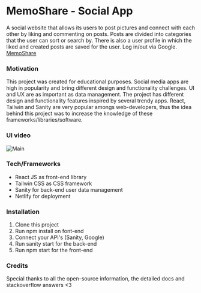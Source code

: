 # MemoShare - Social App

A social website that allows its users to post pictures and connect with each other by liking and commenting on posts. Posts are divided into categories that the user can sort or search by. There is also a user profile in which the liked and created posts are saved for the user. Log in/out via Google.
[MemoShare](https://memoshare.netlify.app)

### Motivation

This project was created for educational purposes. Social media apps are high in popularity and bring different design and functionality challenges. UI and UX are as important as data management. The project has different design and functionality features inspired by several trendy apps. React, Tailwin and Sanity are very popular amongs web-developers, thus the idea behind this project was to increase the knowledge of these frameworks/libraries/software.

### UI video

![Main](social_media_app\social_media_frontend\public\MemoShare.gif)

### Tech/Frameworks

- React JS as front-end library
- Tailwin CSS as CSS framework
- Sanity for back-end user data management
- Netlify for deployment

### Installation

1. Clone this project
2. Run npm install on font-end
3. Connect your API's (Sanity, Google)
4. Run sanity start for the back-end
5. Run npm start for the front-end

### Credits

Special thanks to all the open-source information, the detailed docs and stackoverflow answers <3
